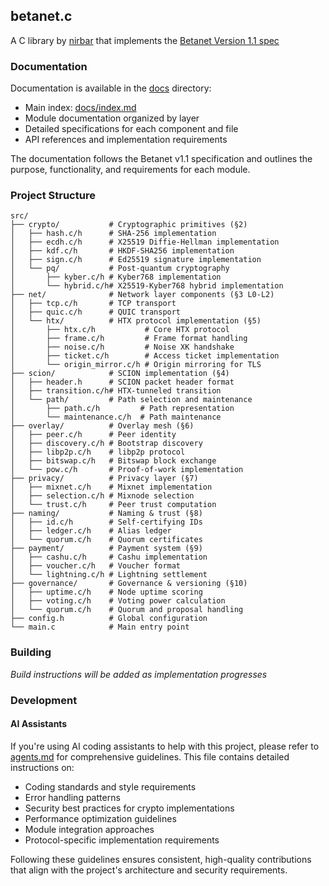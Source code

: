 ## betanet.c

A C library by [nirbar](https://nirbar.in) that implements the [Betanet Version 1.1 spec](https://github.com/ravendevteam/betanet)


### Documentation

Documentation is available in the [docs](docs) directory:
- Main index: [docs/index.md](docs/index.md)
- Module documentation organized by layer
- Detailed specifications for each component and file
- API references and implementation requirements

The documentation follows the Betanet v1.1 specification and outlines the purpose, functionality, and requirements for each module.

### Project Structure

```
src/
├── crypto/           # Cryptographic primitives (§2)
│   ├── hash.c/h      # SHA-256 implementation
│   ├── ecdh.c/h      # X25519 Diffie-Hellman implementation
│   ├── kdf.c/h       # HKDF-SHA256 implementation
│   ├── sign.c/h      # Ed25519 signature implementation
│   └── pq/           # Post-quantum cryptography
│       ├── kyber.c/h # Kyber768 implementation
│       └── hybrid.c/h# X25519-Kyber768 hybrid implementation
├── net/              # Network layer components (§3 L0-L2)
│   ├── tcp.c/h       # TCP transport
│   ├── quic.c/h      # QUIC transport
│   └── htx/          # HTX protocol implementation (§5)
│       ├── htx.c/h           # Core HTX protocol
│       ├── frame.c/h         # Frame format handling
│       ├── noise.c/h         # Noise XK handshake
│       ├── ticket.c/h        # Access ticket implementation
│       └── origin_mirror.c/h # Origin mirroring for TLS
├── scion/            # SCION implementation (§4)
│   ├── header.h      # SCION packet header format
│   ├── transition.c/h# HTX-tunneled transition
│   └── path/         # Path selection and maintenance
│       ├── path.c/h         # Path representation
│       └── maintenance.c/h  # Path maintenance
├── overlay/          # Overlay mesh (§6)
│   ├── peer.c/h      # Peer identity
│   ├── discovery.c/h # Bootstrap discovery
│   ├── libp2p.c/h    # libp2p protocol
│   ├── bitswap.c/h   # Bitswap block exchange
│   └── pow.c/h       # Proof-of-work implementation
├── privacy/          # Privacy layer (§7)
│   ├── mixnet.c/h    # Mixnet implementation
│   ├── selection.c/h # Mixnode selection
│   └── trust.c/h     # Peer trust computation
├── naming/           # Naming & trust (§8)
│   ├── id.c/h        # Self-certifying IDs
│   ├── ledger.c/h    # Alias ledger
│   └── quorum.c/h    # Quorum certificates
├── payment/          # Payment system (§9)
│   ├── cashu.c/h     # Cashu implementation
│   ├── voucher.c/h   # Voucher format
│   └── lightning.c/h # Lightning settlement
├── governance/       # Governance & versioning (§10)
│   ├── uptime.c/h    # Node uptime scoring
│   ├── voting.c/h    # Voting power calculation
│   └── quorum.c/h    # Quorum and proposal handling
├── config.h          # Global configuration
└── main.c            # Main entry point
```

### Building

*Build instructions will be added as implementation progresses*

### Development

#### AI Assistants

If you're using AI coding assistants to help with this project, please refer to [agents.md](agents.md) for comprehensive guidelines. This file contains detailed instructions on:

- Coding standards and style requirements
- Error handling patterns
- Security best practices for crypto implementations
- Performance optimization guidelines
- Module integration approaches
- Protocol-specific implementation requirements

Following these guidelines ensures consistent, high-quality contributions that align with the project's architecture and security requirements.